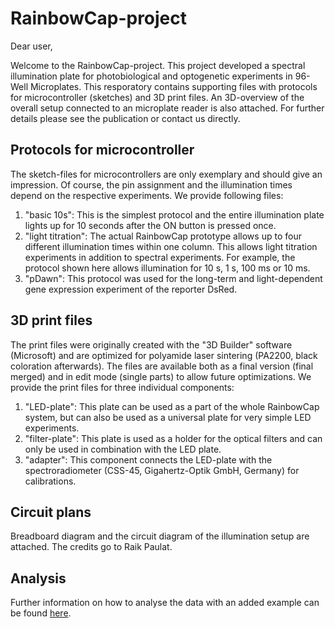 # RainbowCap-project
Dear user,

Welcome to the RainbowCap-project. This project developed a spectral illumination plate for photobiological and optogenetic experiments in 96-Well Microplates. This resporatory contains supporting files with protocols for microcontroller (sketches) and 3D print files. An 3D-overview of the overall setup connected to an microplate reader is also attached. For further details please see the publication or contact us directly.

## Protocols for microcontroller
The sketch-files for microcontrollers are only exemplary and should give an impression. Of course, the pin assignment and the illumination times depend on the respective experiments. We provide following files:
1. "basic 10s": This is the simplest protocol and the entire illumination plate lights up for 10 seconds after the ON button is pressed once.
2. "light titration": The actual RainbowCap prototype allows up to four different illumination times within one column. This allows light titration experiments in addition to spectral experiments. For example, the protocol shown here allows illumination for 10 s, 1 s, 100 ms or 10 ms.
3. "pDawn": This protocol was used for the long-term and light-dependent gene expression experiment of the reporter DsRed.

## 3D print files
The print files were originally created with the "3D Builder" software (Microsoft) and are optimized for polyamide laser sintering (PA2200, black coloration afterwards). The files are available both as a final version (final merged) and in edit mode (single parts) to allow future optimizations. We provide the print files for three individual components:
1. "LED-plate": This plate can be used as a part of the whole RainbowCap system, but can also be used as a universal plate for very simple LED experiments.
2. "filter-plate": This plate is used as a holder for the optical filters and can only be used in combination with the LED plate.
3. "adapter": This component connects the LED-plate with the spectroradiometer (CSS-45, Gigahertz-Optik GmbH, Germany) for calibrations.


## Circuit plans
Breadboard diagram and the circuit diagram of the illumination setup are attached. The credits go to Raik Paulat.

## Analysis
Further information on how to analyse the data with an added example can be found [here](https://github.com/danielparthier/Vogt-et-al-2024).
